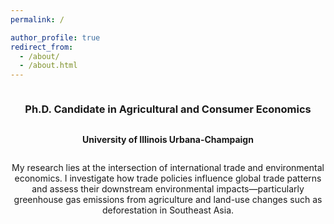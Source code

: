 ```yaml
---
permalink: /

author_profile: true
redirect_from: 
  - /about/
  - /about.html
---
```


<div style="display: flex; flex-direction: column; align-items: center; text-align: center; max-width: 700px; margin: 0 auto;">

### Ph.D. Candidate in Agricultural and Consumer Economics  
**University of Illinois Urbana-Champaign**

My research lies at the intersection of international trade and environmental economics. I investigate how trade policies influence global trade patterns and assess their downstream environmental impacts—particularly greenhouse gas emissions from agriculture and land-use changes such as deforestation in Southeast Asia.

</div>
